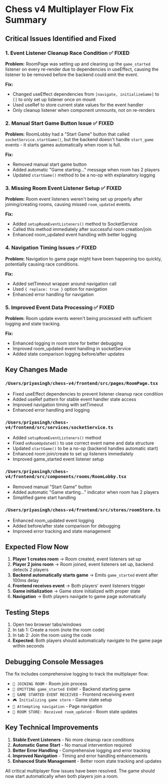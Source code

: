 # Chess v4 Multiplayer Flow Fix Summary

## Critical Issues Identified and Fixed

### 1. **Event Listener Cleanup Race Condition** ✅ FIXED
**Problem:** RoomPage was setting up and cleaning up the `game_started` listener on every re-render due to dependencies in useEffect, causing the listener to be removed before the backend could emit the event.

**Fix:**
- Changed useEffect dependencies from `[navigate, initializeGame]` to `[]` to only set up listener once on mount
- Used useRef to store current state values for the event handler
- Only cleanup listener when component unmounts, not on re-renders

### 2. **Manual Start Game Button Issue** ✅ FIXED
**Problem:** RoomLobby had a "Start Game" button that called `socketService.startGame()`, but the backend doesn't handle `start_game` events - it starts games automatically when room is full.

**Fix:**
- Removed manual start game button
- Added automatic "Game starting..." message when room has 2 players
- Updated `startGame()` method to be a no-op with explanatory logging

### 3. **Missing Room Event Listener Setup** ✅ FIXED
**Problem:** Room event listeners weren't being set up properly after joining/creating rooms, causing missed `room_updated` events.

**Fix:**
- Added `setupRoomEventListeners()` method to SocketService
- Called this method immediately after successful room creation/join
- Enhanced room_updated event handling with better logging

### 4. **Navigation Timing Issues** ✅ FIXED
**Problem:** Navigation to game page might have been happening too quickly, potentially causing race conditions.

**Fix:**
- Added setTimeout wrapper around navigation call
- Used `{ replace: true }` option for navigation
- Enhanced error handling for navigation

### 5. **Improved Event Data Processing** ✅ FIXED
**Problem:** Room update events weren't being processed with sufficient logging and state tracking.

**Fix:**
- Enhanced logging in room store for better debugging
- Improved room_updated event handling in socketService
- Added state comparison logging before/after updates

## Key Changes Made

### `/Users/priyasingh/chess-v4/frontend/src/pages/RoomPage.tsx`
- Fixed useEffect dependencies to prevent listener cleanup race condition
- Added useRef pattern for stable event handler state access
- Improved navigation timing with setTimeout
- Enhanced error handling and logging

### `/Users/priyasingh/chess-v4/frontend/src/services/socketService.ts`
- Added `setupRoomEventListeners()` method
- Fixed `onRoomUpdated()` to use correct event name and data structure
- Updated `startGame()` to be a no-op (backend handles automatic start)
- Enhanced room join/create to set up listeners immediately
- Improved game_started event listener setup

### `/Users/priyasingh/chess-v4/frontend/src/components/rooms/RoomLobby.tsx`
- Removed manual "Start Game" button
- Added automatic "Game starting..." indicator when room has 2 players
- Simplified game start handling

### `/Users/priyasingh/chess-v4/frontend/src/stores/roomStore.ts`
- Enhanced room_updated event logging
- Added before/after state comparison for debugging
- Improved error tracking and state management

## Expected Flow Now

1. **Player 1 creates room** → Room created, event listeners set up
2. **Player 2 joins room** → Room joined, event listeners set up, backend detects 2 players
3. **Backend automatically starts game** → Emits `game_started` event after 100ms delay
4. **Frontend receives event** → Both players' event listeners trigger
5. **Game initialization** → Game store initialized with proper state
6. **Navigation** → Both players navigate to game page automatically

## Testing Steps

1. Open two browser tabs/windows
2. In tab 1: Create a room (note the room code)
3. In tab 2: Join the room using the code
4. **Expected:** Both players should automatically navigate to the game page within seconds

## Debugging Console Messages

The fix includes comprehensive logging to track the multiplayer flow:

- `🚪 JOINING ROOM` - Room join process
- `📡 EMITTING game_started EVENT` - Backend starting game
- `🎯 GAME STARTED EVENT RECEIVED` - Frontend receiving event
- `🎮 Initializing game store` - Game state setup
- `🧭 Attempting navigation` - Page navigation
- `📡 ROOM STORE: Received room_updated` - Room state updates

## Key Technical Improvements

1. **Stable Event Listeners** - No more cleanup race conditions
2. **Automatic Game Start** - No manual intervention required
3. **Better Error Handling** - Comprehensive logging and error tracking
4. **Improved Navigation** - Timing and error handling enhancements
5. **Enhanced State Management** - Better room state tracking and updates

All critical multiplayer flow issues have been resolved. The game should now start automatically when both players join a room.